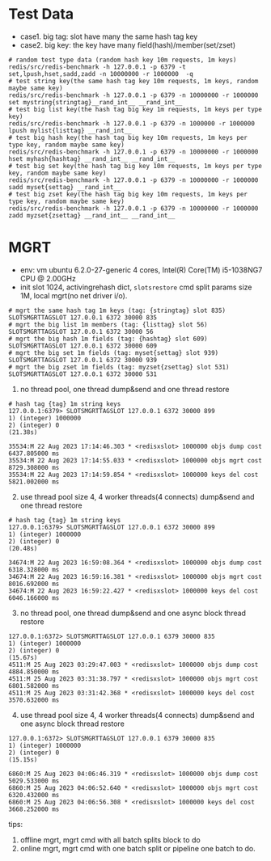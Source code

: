 # Test Data
* case1. big tag: slot have many the same hash tag key
* case2. big key: the key have many field(hash)/member(set/zset)
```shell
# random test type data (random hash key 10m requests, 1m keys)
redis/src/redis-benchmark -h 127.0.0.1 -p 6379 -t set,lpush,hset,sadd,zadd -n 10000000 -r 1000000  -q
# test string key(the same hash tag key 10m requests, 1m keys, random maybe same key)
redis/src/redis-benchmark -h 127.0.0.1 -p 6379 -n 10000000 -r 1000000 set mystring{stringtag}__rand_int__ __rand_int__
# test big list key(the hash tag big key 1m requests, 1m keys per type key)
redis/src/redis-benchmark -h 127.0.0.1 -p 6379 -n 1000000 -r 1000000 lpush mylist{listtag} __rand_int__
# test big hash key(the hash tag big key 10m requests, 1m keys per type key, random maybe same key)
redis/src/redis-benchmark -h 127.0.0.1 -p 6379 -n 10000000 -r 1000000 hset myhash{hashtag} __rand_int__ __rand_int__
# test big set key(the hash tag big key 10m requests, 1m keys per type key, random maybe same key)
redis/src/redis-benchmark -h 127.0.0.1 -p 6379 -n 10000000 -r 1000000 sadd myset{settag} __rand_int__
# test big zset key(the hash tag big key 10m requests, 1m keys per type key, random maybe same key)
redis/src/redis-benchmark -h 127.0.0.1 -p 6379 -n 10000000 -r 1000000 zadd myzset{zsettag} __rand_int__ __rand_int__
```
# MGRT
* env: vm ubuntu 6.2.0-27-generic 4 cores, Intel(R) Core(TM) i5-1038NG7 CPU @ 2.00GHz
* init slot 1024, activingrehash dict, `slotsrestore` cmd split params size 1M, local mgrt(no net driver i/o).
```shell
# mgrt the same hash tag 1m keys (tag: {stringtag} slot 835)
SLOTSMGRTTAGSLOT 127.0.0.1 6372 30000 835
# mgrt the big list 1m members (tag: {listtag} slot 56)
SLOTSMGRTTAGSLOT 127.0.0.1 6372 30000 56
# mgrt the big hash 1m fields (tag: {hashtag} slot 609)
SLOTSMGRTTAGSLOT 127.0.0.1 6372 30000 609
# mgrt the big set 1m fields (tag: myset{settag} slot 939)
SLOTSMGRTTAGSLOT 127.0.0.1 6372 30000 939
# mgrt the big zset 1m fields (tag: myzset{zsettag} slot 531)
SLOTSMGRTTAGSLOT 127.0.0.1 6372 30000 531
```
1. no thread pool, one thread dump&send and one thread restore
```shell
# hash tag {tag} 1m string keys
127.0.0.1:6379> SLOTSMGRTTAGSLOT 127.0.0.1 6372 30000 899
1) (integer) 1000000
2) (integer) 0
(21.38s)

35534:M 22 Aug 2023 17:14:46.303 * <redisxslot> 1000000 objs dump cost 6437.805000 ms
35534:M 22 Aug 2023 17:14:55.033 * <redisxslot> 1000000 objs mgrt cost 8729.308000 ms
35534:M 22 Aug 2023 17:14:59.854 * <redisxslot> 1000000 keys del cost 5821.002000 ms
```
2. use thread pool size 4, 4 worker threads(4 connects) dump&send and one thread restore
```shell
# hash tag {tag} 1m string keys
127.0.0.1:6379> SLOTSMGRTTAGSLOT 127.0.0.1 6372 30000 899
1) (integer) 1000000
2) (integer) 0
(20.48s)

34674:M 22 Aug 2023 16:59:08.364 * <redisxslot> 1000000 objs dump cost 6318.328000 ms
34674:M 22 Aug 2023 16:59:16.381 * <redisxslot> 1000000 objs mgrt cost 8016.692000 ms
34674:M 22 Aug 2023 16:59:22.427 * <redisxslot> 1000000 keys del cost 6046.166000 ms
```
3. no thread pool, one thread dump&send and one async block thread restore
```shell
127.0.0.1:6372> SLOTSMGRTTAGSLOT 127.0.0.1 6379 30000 835
1) (integer) 1000000
2) (integer) 0
(15.67s)
4511:M 25 Aug 2023 03:29:47.003 * <redisxslot> 1000000 objs dump cost 4884.850000 ms
4511:M 25 Aug 2023 03:31:38.797 * <redisxslot> 1000000 objs mgrt cost 6801.582000 ms
4511:M 25 Aug 2023 03:31:42.368 * <redisxslot> 1000000 keys del cost 3570.632000 ms
```
4. use thread pool size 4, 4 worker threads(4 connects) dump&send and one async block thread restore
```shell
127.0.0.1:6372> SLOTSMGRTTAGSLOT 127.0.0.1 6379 30000 835
1) (integer) 1000000
2) (integer) 0
(15.15s)

6860:M 25 Aug 2023 04:06:46.319 * <redisxslot> 1000000 objs dump cost 5029.533000 ms
6860:M 25 Aug 2023 04:06:52.640 * <redisxslot> 1000000 objs mgrt cost 6320.432000 ms
6860:M 25 Aug 2023 04:06:56.308 * <redisxslot> 1000000 keys del cost 3668.252000 ms
```

tips: 
1. offline mgrt, mgrt cmd with all batch splits block to do
2. online mgrt, mgrt cmd with one batch split or pipeline one batch to do.